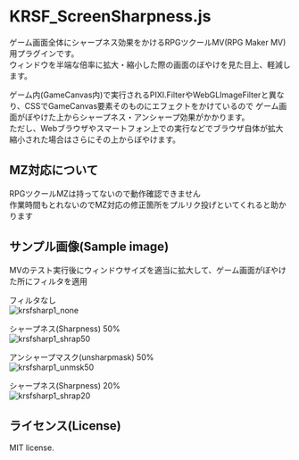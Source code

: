 # KRSF_ScreenSharpness.js
ゲーム画面全体にシャープネス効果をかけるRPGツクールMV(RPG Maker MV)用プラグインです。  
ウィンドウを半端な倍率に拡大・縮小した際の画面のぼやけを見た目上、軽減します。  

ゲーム内(GameCanvas内)で実行されるPIXI.FilterやWebGLImageFilterと異なり、CSSでGameCanvas要素そのものにエフェクトをかけているので
ゲーム画面がぼやけた上からシャープネス・アンシャープ効果がかかります。  
ただし、Webブラウザやスマートフォン上での実行などでブラウザ自体が拡大縮小された場合はさらにその上からぼやけます。  

## MZ対応について
RPGツクールMZは持ってないので動作確認できません  
作業時間もとれないのでMZ対応の修正箇所をプルリク投げといてくれると助かります

## サンプル画像(Sample image)
MVのテスト実行後にウィンドウサイズを適当に拡大して、ゲーム画面がぼやけた所にフィルタを適用

フィルタなし  
![krsfsharp1_none](https://github.com/katokuji/RPGMakerMVPlugin/assets/1003233/9451bba0-dcee-43a9-91e4-daf0e0447b43)

シャープネス(Sharpness) 50%  
![krsfsharp1_shrap50](https://github.com/katokuji/RPGMakerMVPlugin/assets/1003233/0089269f-2d2e-4eb7-9ac0-a6e221295b78)

アンシャープマスク(unsharpmask) 50%  
![krsfsharp1_unmsk50](https://github.com/katokuji/RPGMakerMVPlugin/assets/1003233/90023204-247d-4421-86f0-5c1f73f04cbd)

シャープネス(Sharpness) 20%  
![krsfsharp1_shrap20](https://github.com/katokuji/RPGMakerMVPlugin/assets/1003233/5fe1d445-99cb-48d5-aea3-524887420f27)

## ライセンス(License)
MIT license.
